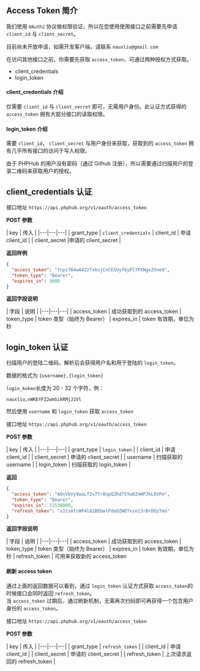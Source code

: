 ## Access Token 简介

我们使用 `OAuth2` 协议做权限验证，所以在您使用使用接口之前需要先申请 `client_id` 与 `client_secret`。 

目前尚未开放申请，如需开发客户端，请联系 `nauxliu@gmail.com`

在访问其他接口之前，你需要先获取 `access_token`，可通过两种授权方式获取。

* client_credentials
* login_token

#### client_credentials 介绍
仅需要 `client_id` 与 `client_secret` 即可，无需用户身份。此认证方式获得的 `access_token` 拥有大部分接口的读取权限。

#### login_token 介绍
需要 `client_id`， `client_secret` 与用户身份来获取，获取到的 `access_token` 拥有几乎所有接口的访问于写入权限。

由于 PHPHub 的用户没有密码（通过 Github 注册），所以需要通过扫描用户的登录二维码来获取用户的授权。


## client_credentials 认证

接口地址 `https://api.phphub.org/v1/oauth/access_token`

__POST 参数__

| key | 传入 |
|---|---|---|
|  grant\_type | `client_credentials`
|  client\_id  | 申请 client\_id |
| client\_secret |申请的 client\_secret | 

__返回样例__

```json
{
  "access_token": "fnpi7B4wA4ZzTxkvjCnCESUyf6yPl7PXNgxZVne9",
  "token_type": "Bearer",
  "expires_in": 3600
}
```

__返回字段说明__

| 字段 | 说明 |
|---|---|---|
| access_token | 成功获取到的 access_token
| token_type  | token 类型（始终为 Bearer）
| expires_in | token 有效期，单位为秒

## login_token 认证

扫描用户的登陆二维码，解析后会获得用户名和用于登陆的 `login_token`。

数据的格式为 `{username},{login_token}`

`login_koken`长度为 20 - 32 个字符，例：

```
nauxliu,nWKEYFZ2wmSikRMjJ2Vl
```

然后使用 `username` 和 `login_token` 获取 `access_token`

接口地址 `https://api.phphub.org/v1/oauth/access_token`

__POST 参数__

| key | 传入 |
|---|---|---|
|  grant\_type | `login_token` |
|  client\_id  | 申请 client\_id |
| client\_secret | 申请的 client\_secret | 
| username | 扫描获取的 username |
| login_token | 扫描获取的 login_token |

__返回__

```json
{
  "access_token": "A0nVbVy9waLf2v7Tr8npQZRd7SYw0Z4WPJkL8VFm",
  "token_type": "Bearer",
  "expires_in": 31536000,
  "refresh_token": "x1txmTcWP4l81BEbmlPdeOZWETvze13rBrDOzTmG"
}
```

__返回字段说明__

| 字段 | 说明 |
|---|---|---|
| access_token | 成功获取到的 access_token
| token_type  | token 类型（始终为 Bearer）
| expires_in | token 有效期，单位为秒
| refresh_token | 可用来获取新的 access_token

#### 刷新 access token

通过上面的返回数据可以看到，通过 `login_token` 认证方式获取 `access_token`的时候接口会同时返回 `refresh_token`。  
当 `access_token` 过期后，通过刷新机制，无需再次扫码即可再获得一个包含用户身份的 `access_token`。

接口地址 `https://api.phphub.org/v1/oauth/access_token`

__POST 参数__

| key | 传入 |
|---|---|---|
|  grant\_type | `refresh_token` |
|  client\_id  | 申请 client\_id |
| client\_secret | 申请的 client\_secret | 
| refresh\_token | 上次请求返回的 refresh\_token | 
